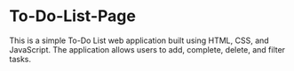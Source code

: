 # To-Do-List-Page
This is a simple To-Do List web application built using HTML, CSS, and JavaScript. The application allows users to add, complete, delete, and filter tasks.
